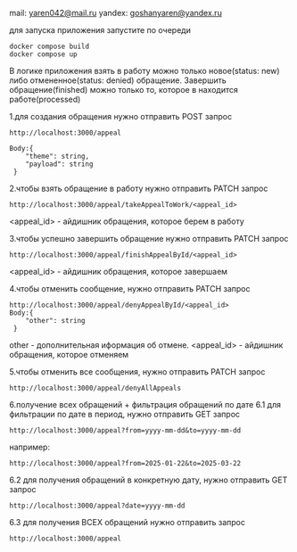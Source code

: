 mail: yaren042@mail.ru
yandex: goshanyaren@yandex.ru

для запуска приложения запустите по очереди

```
docker compose build
docker compose up
```

В логике приложения взять в работу можно только новое(status: new) либо отмененное(status: denied) обращение.
Завершить обращение(finished) можно только то, которое в находится работе(processed)

1.для создания обращения нужно отправить POST запрос

```
http://localhost:3000/appeal

Body:{
    "theme": string,
    "payload": string
 }
```

2.чтобы взять обращение в работу нужно отправить PATCH запрос

```
http://localhost:3000/appeal/takeAppealToWork/<appeal_id>
```

<appeal_id> - айдишник обращения, которое берем в работу

3.чтобы успешно завершить обращение нужно отправить PATCH запрос

```
http://localhost:3000/appeal/finishAppealById/<appeal_id>
```

<appeal_id> - айдишник обращения, которое завершаем

4.чтобы отменить сообщение, нужно отправить PATCH запрос

```
http://localhost:3000/appeal/denyAppealById/<appeal_id>
Body:{
    "other": string
 }
```

other - дополнительная иформация об отмене.
<appeal_id> - айдишник обращения, которое отменяем

5.чтобы отменить все сообщения, нужно отправить PATCH запрос

```
http://localhost:3000/appeal/denyAllAppeals
```

6.получение всех обращений + фильтрация обращений по дате
6.1 для фильтрации по дате в период, нужно отправить GET запрос

```
http://localhost:3000/appeal?from=yyyy-mm-dd&to=yyyy-mm-dd
```

например:

```
http://localhost:3000/appeal?from=2025-01-22&to=2025-03-22
```

6.2 для получения обращений в конкретную дату, нужно отправить GET запрос

```
http://localhost:3000/appeal?date=yyyy-mm-dd
```

6.3 для получения ВСЕХ обращений нужно отправить запрос

```
http://localhost:3000/appeal
```
